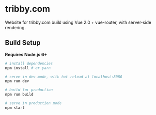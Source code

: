 # tribby.com

Website for tribby.com build using Vue 2.0 + vue-router, with server-side rendering.

## Build Setup

**Requires Node.js 6+**

``` bash
# install dependencies
npm install # or yarn

# serve in dev mode, with hot reload at localhost:8080
npm run dev

# build for production
npm run build

# serve in production mode
npm start
```
